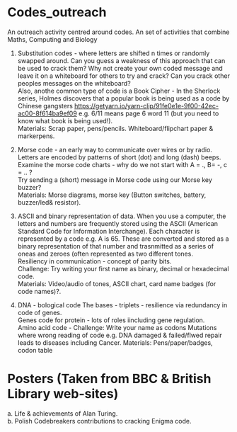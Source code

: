 # Codes_outreach
An outreach activity centred around codes. An set of activities that combine Maths, Computing and Biology

1. Substitution codes - where letters are shifted n times or randomly swapped around. Can you guess a weakness of this approach that can be used to crack them? Why not create your own coded message and leave it on a whiteboard for others to try and crack? Can you crack other peoples messages on the whiteboard?   
Also, anothe common type of code is a Book Cipher - In the Sherlock series, Holmes discovers that a popular book is being used as a code by Chinese gangsters https://getyarn.io/yarn-clip/91fe0e1e-9f00-42ec-ac00-8f614ba9ef09
e.g. 6/11 means page 6 word 11 (but you need to know what book is being used!).    
Materials: Scrap paper, pens/pencils. Whiteboard/flipchart paper & markerpens.

2. Morse code - an early way to communicate over wires or by radio. Letters are encoded by patterns of short (dot) and long (dash) beeps. Examine the morse code charts - why do we not start with A = ., B= -, c = .. ?    
Try sending a (short) message in Morse code using our Morse key buzzer?    
Materials: Morse diagrams, morse key (Button switches, battery, buzzer/led& resistor).   

3. ASCII and binary representation of data. When you use a computer, the letters and numbers are frequently stored using the ASCII (American Standard Code for Information Interchange). Each character is represented by a code e.g. A is 65. These are converted and stored as a binary representation of that number and trasnmitted as a series of oneas and zeroes (often represented as two different tones.   
Resiliency in communication - concept of parity bits.    
Challenge: Try writing your first name as binary, decimal or hexadecimal code.    
Materials: Video/audio of tones, ASCII chart, card name badges (for code names)?.    

4. DNA - bological code
The bases - triplets - resilience via redundancy in code of genes.   
Genes code for protein - lots of roles iincluding gene regulation.   
Amino acid code - Challenge: Write your name as codons 
Mutations where wrong reading of code e.g. DNA damaged & failed/flwed repair leads to diseases including Cancer.
Materials: Pens/paper/badges, codon table


Posters (Taken from BBC & British Library web-sites)
====================================================
a. Life & achievements of Alan Turing.   
b. Polish Codebreakers contributions to cracking Enigma code.    

